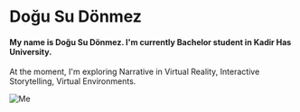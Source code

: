 # Doğu Su Dönmez

#### My name is Doğu Su Dönmez. I'm currently Bachelor student in Kadir Has University. 

At the moment, I'm exploring Narrative in Virtual Reality, Interactive Storytelling, Virtual Environments.

![Me]([https://myoctocat.com/assets/images/base-octocat.svg](https://github.com/drdogusu/drdogusu.github.io/blob/main/WhatsApp%20Image%202024-08-10%20at%2020.36.01_5a7042ef.jpg?raw=true))
